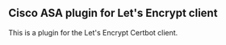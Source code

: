 ## Cisco ASA plugin for Let's Encrypt client

This is a plugin for the Let's Encrypt Certbot client.
